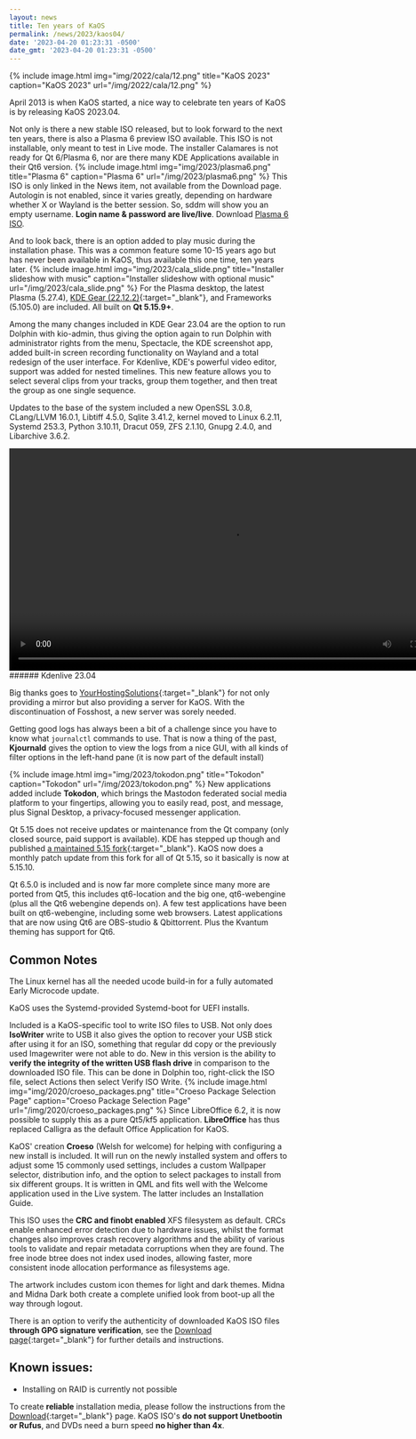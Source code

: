 ```yaml
---
layout: news
title: Ten years of KaOS
permalink: /news/2023/kaos04/
date: '2023-04-20 01:23:31 -0500'
date_gmt: '2023-04-20 01:23:31 -0500'
---
```


{% include image.html
            img="img/2022/cala/12.png"
            title="KaOS 2023"
            caption="KaOS 2023"
            url="/img/2022/cala/12.png" %}
            

April 2013 is when KaOS started, a nice way to celebrate ten years of KaOS is by releasing KaOS 2023.04.

Not only is there a new stable ISO released, but to look forward to the next ten years, there is also a Plasma 6 preview ISO available.  This ISO is not installable, only meant to test in Live mode.  The installer Calamares is not ready for Qt 6/Plasma 6, nor are there many KDE Applications available in their Qt6 version.
{% include image.html
            img="img/2023/plasma6.png"
            title="Plasma 6"
            caption="Plasma 6"
            url="/img/2023/plasma6.png" %}
This ISO is only linked in the News item, not available from the Download page.  Autologin is not enabled, since it varies greatly, depending on hardware whether X or Wayland is the better session. So, sddm will show you an empty username. **Login name & password are live/live**. Download [Plasma 6 ISO](https://sourceforge.net/projects/kaos-test/files/iso/KaOS_Plasma6-2023.04.20-x86_64.iso/).

And to look back, there is an option added to play music during the installation phase.  This was a common feature some 10-15 years ago but has never been available in KaOS, thus available this one time, ten years later.
{% include image.html
            img="img/2023/cala_slide.png"
            title="Installer slideshow with music"
            caption="Installer slideshow with optional music"
            url="/img/2023/cala_slide.png" %}
For the Plasma desktop, the latest Plasma (5.27.4), [KDE Gear (22.12.2)](https://kde.org/announcements/gear/23.04.0/){:target="_blank"}, and Frameworks (5.105.0) are included. All built on <b>Qt 5.15.9+</b>.

Among the many changes included in KDE Gear 23.04 are the option to run Dolphin with kio-admin, thus giving the option again to run Dolphin with administrator rights from the menu, Spectacle, the KDE screenshot app, added built-in screen recording functionality on Wayland and a total redesign of the user interface. For Kdenlive, KDE's powerful video editor, support was added for nested timelines. This new feature allows you to select several clips from your tracks, group them together, and then treat the group as one single sequence.

Updates to the base of the system included a new OpenSSL 3.0.8, CLang/LLVM 16.0.1, Libtiff 4.5.0, Sqlite 3.41.2, kernel moved to Linux 6.2.11, Systemd 253.3, Python 3.10.11, Dracut 059, ZFS 2.1.10, Gnupg 2.4.0, and Libarchive 3.6.2.

<video width="800" controls autoplay>
    <source src="https://invent.kde.org/websites/kde-org/-/blob/master/static/announcements/gear/23.04.0/kdenlive_timelines.mp4" type="video/webm">
    Your browser does not support the video tag.
</video>
###### Kdenlive 23.04

Big thanks goes to [YourHostingSolutions](https://yourhostingsolutions.com/){:target="_blank"} for not only providing a mirror but also providing a server for KaOS. With the discontinuation of Fosshost, a new server was sorely needed.

Getting good logs has always been a bit of a challenge since you have to know what `journalctl` commands to use. That is now a thing of the past, **Kjournald** gives the option to view the logs from a nice GUI, with all kinds of filter options in the left-hand pane (it is now part of the default install)

{% include image.html
            img="img/2023/tokodon.png"
            title="Tokodon"
            caption="Tokodon"
            url="/img/2023/tokodon.png" %}
New applications added include **Tokodon**, which brings the Mastodon federated social media platform to your fingertips, allowing you to easily read, post, and message, plus Signal Desktop, a privacy-focused messenger application.

Qt 5.15 does not receive updates or maintenance from the Qt company (only closed source, paid support is available). KDE has stepped up though and published [a maintained 5.15 fork](https://dot.kde.org/2021/04/06/announcing-kdes-qt-5-patch-collection){:target="_blank"}. KaOS now does a monthly patch update from this fork for all of Qt 5.15, so it basically is now at 5.15.10.

Qt 6.5.0 is included and is now far more complete since many more are ported from Qt5, this includes qt6-location and the big one, qt6-webengine (plus all the Qt6 webengine depends on). A few test applications have been built on qt6-webengine, including some web browsers. Latest applications that are now using Qt6 are OBS-studio & Qbittorrent. Plus the Kvantum theming has support for Qt6.

## Common Notes
The Linux kernel has all the needed ucode build-in for a fully automated Early Microcode update. 

KaOS uses the Systemd-provided Systemd-boot for UEFI installs.

Included is a KaOS-specific tool to write ISO files to USB. Not only does **IsoWriter** write to USB it also gives the option to recover your USB stick after using it for an ISO, something that regular dd copy or the previously used Imagewriter were not able to do.  New in this version is the ability to **verify the integrity of the written USB flash drive** in comparison to the downloaded ISO file.  This can be done in Dolphin too, right-click the ISO file, select Actions then select Verify ISO Write.
{% include image.html
            img="img/2020/croeso_packages.png"
            title="Croeso Package Selection Page"
            caption="Croeso Package Selection Page"
            url="/img/2020/croeso_packages.png" %}
Since LibreOffice 6.2, it is now possible to supply this as a pure Qt5/kf5 application. **LibreOffice** has thus replaced Calligra as the default Office Application for KaOS.

KaOS' creation **Croeso** (Welsh for welcome) for helping with configuring a new install is included. It will run on the newly installed system and offers to adjust some 15 commonly used settings, includes a custom Wallpaper selector, distribution info, and the option to select packages to install from six different groups.  It is written in QML and fits well with the Welcome application used in the Live system.  The latter includes an Installation Guide.

This ISO uses the **CRC and finobt enabled** XFS filesystem as default. CRCs enable enhanced error detection due to hardware issues, whilst the format changes also improves crash recovery algorithms and the ability of various tools to validate and repair metadata corruptions when they are found. The free inode btree does not index used inodes, allowing faster, more consistent inode allocation performance as filesystems age.

The artwork includes custom icon themes for light and dark themes. Midna and Midna Dark both create a complete unified look from boot-up all the way through logout.

There is an option to verify the authenticity of downloaded KaOS ISO files **through GPG signature verification**, see the [Download page](https://kaosx.us/pages/download/#authenticity-check){:target="_blank"} for further details and instructions.

## Known issues:
* Installing on RAID is currently not possible

To create **reliable** installation media, please follow the instructions from the [Download](http://kaosx.us/download/){:target="_blank"} page. KaOS ISO's **do not support Unetbootin or Rufus**, and DVDs need a burn speed **no higher than 4x**.

